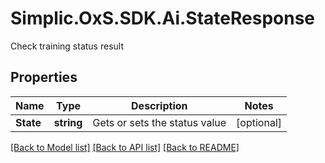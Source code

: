 # Simplic.OxS.SDK.Ai.StateResponse
Check training status result

## Properties

Name | Type | Description | Notes
------------ | ------------- | ------------- | -------------
**State** | **string** | Gets or sets the status value | [optional] 

[[Back to Model list]](../README.md#documentation-for-models) [[Back to API list]](../README.md#documentation-for-api-endpoints) [[Back to README]](../README.md)

